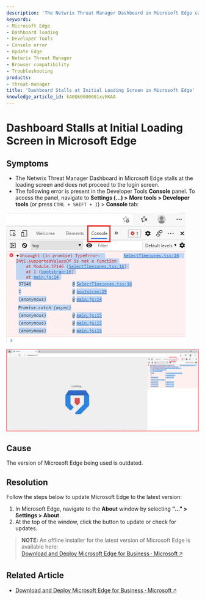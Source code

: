 ```yaml
---
description: 'The Netwrix Threat Manager Dashboard in Microsoft Edge can stall at the loading screen due to an outdated browser version. Update Microsoft Edge to resolve the issue and proceed to the login screen.'
keywords:
- Microsoft Edge
- Dashboard loading
- Developer Tools
- Console error
- Update Edge
- Netwrix Threat Manager
- Browser compatibility
- Troubleshooting
products:
- threat-manager
title: 'Dashboard Stalls at Initial Loading Screen in Microsoft Edge'
knowledge_article_id: kA0Qk0000001xvhKAA
---
```


# Dashboard Stalls at Initial Loading Screen in Microsoft Edge

## Symptoms

- The Netwrix Threat Manager Dashboard in Microsoft Edge stalls at the loading screen and does not proceed to the login screen.
- The following error is present in the Developer Tools **Console** panel. To access the panel, navigate to **Settings (...) > More tools > Developer tools** (or press `CTRL + SHIFT + I`) > **Console** tab:

![Screenshot 1](images/ka0Qk000000E7Cv_0EMQk00000C80X1.png)

![Screenshot 2](images/ka0Qk000000E7Cv_0EMQk00000AzSUg.png)

## Cause

The version of Microsoft Edge being used is outdated.

## Resolution

Follow the steps below to update Microsoft Edge to the latest version:

1. In Microsoft Edge, navigate to the **About** window by selecting **"..." > Settings > About**.
2. At the top of the window, click the button to update or check for updates.

> **NOTE:** An offline installer for the latest version of Microsoft Edge is available here:  
> [Download and Deploy Microsoft Edge for Business ⸱ Microsoft &#129125;](https://www.microsoft.com/en-us/edge/business/download?form=MA13FJ)

## Related Article

- [Download and Deploy Microsoft Edge for Business ⸱ Microsoft &#129125;](https://www.microsoft.com/en-us/edge/business/download?form=MA13FJ)